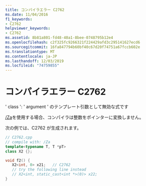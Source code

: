 ```yaml
---
title: コンパイラエラー C2762
ms.date: 11/04/2016
f1_keywords:
- C2762
helpviewer_keywords:
- C2762
ms.assetid: 8b81a801-fd48-40a1-8bee-0748795b12e4
ms.openlocfilehash: c2f325fc9266321f224429afd3c295141627ecd6
ms.sourcegitcommit: 16fa847794b60bf40c67d20f74751a67fccb602e
ms.translationtype: MT
ms.contentlocale: ja-JP
ms.lasthandoff: 12/03/2019
ms.locfileid: "74759855"
---
```

# <a name="compiler-error-c2762"></a>コンパイラエラー C2762

' class ': ' argument ' のテンプレート引数として無効な式です

[/Za](../../build/reference/za-ze-disable-language-extensions.md)を使用する場合、コンパイラは整数をポインターに変換しません。

次の例では、C2762 が生成されます。

```cpp
// C2762.cpp
// compile with: /Za
template<typename T, T *pT>
class X2 {};

void f2() {
   X2<int, 0> x21;   // C2762
   // try the following line instead
   // X2<int, static_cast<int *>(0)> x22;
}
```
